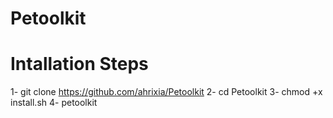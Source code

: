 # Petoolkit

# Intallation Steps
1- git clone https://github.com/ahrixia/Petoolkit
2- cd Petoolkit
3- chmod +x install.sh
4- petoolkit
